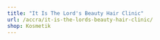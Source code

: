 ```yaml
---
title: "It Is The Lord's Beauty Hair Clinic"
url: /accra/it-is-the-lords-beauty-hair-clinic/
shop: Kosmetik
---
```

